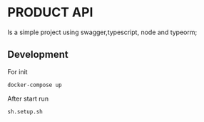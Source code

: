 # PRODUCT API
Is a simple project using swagger,typescript, node and typeorm;

## Development
For init
```bash
docker-compose up
```

After start run

```bash
sh.setup.sh
```